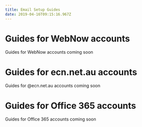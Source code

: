 ```yaml
---
title: Email Setup Guides
date: 2019-04-16T09:15:16.967Z
---
```


# Guides for WebNow accounts

Guides for WebNow accounts coming soon

# Guides for ecn.net.au accounts

Guides for @ecn.net.au accounts coming soon

# Guides for Office 365 accounts

Guides for Office 365 accounts coming soon
